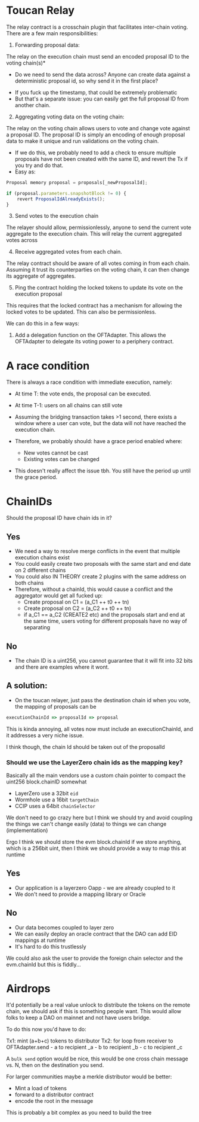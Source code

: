 # Toucan Relay

The relay contract is a crosschain plugin that facilitates inter-chain voting. There are a few main responsibilities:

1. Forwarding proposal data:

The relay on the execution chain must send an encoded proposal ID to the voting chain(s)*

* Do we need to send the data across? Anyone can create data against a deterministic proposal id, so why send it in the first place?
- If you fuck up the timestamp, that could be extremely problematic
- But that's a separate issue: you can easily get the full proposal ID from another chain. 

2. Aggregating voting data on the voting chain:

The relay on the voting chain allows users to vote and change vote against a proposal ID. The proposal ID is simply an encoding of enough proposal data to make it unique and run validations on the voting chain. 

- If we do this, we probably need to add a check to ensure multiple proposals have not been created with the same ID, and revert the Tx if you try and do that.
- Easy as:

```ts
Proposal memory proposal = proposals[_newProposalId];

if (proposal.parameters.snapshotBlock != 0) {
    revert ProposalIdAlreadyExists();
}
```
3. Send votes to the execution chain

The relayer should allow, permissionlessly, anyone to send the current vote aggregate to the execution chain. This will relay the current aggregated votes across


4. Receive aggregated votes from each chain.

The relay contract should be aware of all votes coming in from each chain. Assuming it trust its counterparties on the voting chain, it can then change its aggregate of aggregates.


5. Ping the contract holding the locked tokens to update its vote on the execution proposal

This requires that the locked contract has a mechanism for allowing the locked votes to be updated. This can also be permissionless.

We can do this in a few ways:

1. Add a delegation function on the OFTAdapter. This allows the OFTAdapter to delegate its voting power to a periphery contract. 



# A race condition

There is always a race condition with immediate execution, namely:

- At time T: the vote ends, the proposal can be executed.
- At time T-1: users on all chains can still vote
- Assuming the bridging transaction takes >1 second, there exists a window where a user can vote, but the data will not have reached the execution chain.
- Therefore, we probably should: have a grace period enabled where:
    - New votes cannot be cast
    - Existing votes can be changed

- This doesn't really affect the issue tbh. You still have the period up until the grace period. 


# ChainIDs

Should the proposal ID have chain ids in it?

## Yes
- We need a way to resolve merge conflicts in the event that multiple execution chains exist
- You could easily create two proposals with the same start and end date on 2 different chains
- You could also IN THEORY create 2 plugins with the same address on both chains
- Therefore, without a chainId, this would cause a conflict and the aggregator would get all fucked up:
    - Create proposal on C1 = (a_C1 ++ t0 ++ tn)
    - Create proposal on C2 = (a_C2 ++ t0 ++ tn)
    - if a_C1 == a_C2 (CREATE2 etc) and the proposals start and end at the same time, users voting for different
        proposals have no way of separating

## No
- The chain ID is a uint256, you cannot guarantee that it will fit into 32 bits and there are examples where it wont.


## A solution:
- On the toucan relayer, just pass the destination chain id when you vote, the mapping of proposals can be
```ts
executionChainId => proposalId => proposal
```

This is kinda annoying, all votes now must include an executionChainId, and it addresses a very niche issue. 

I think though, the chain Id should be taken out of the proposalId

### Should we use the LayerZero chain ids as the mapping key?

Basically all the main vendors use a custom chain pointer to compact the uint256 block.chainID somewhat

- LayerZero use a 32bit `eid`
- Wormhole use a 16bit `targetChain`
- CCIP uses a 64bit `chainSelector`

We don't need to go crazy here but I think we should try and avoid coupling the things we can't change easily
(data) to things we can change (implementation)

Ergo I think we should store the evm block.chainId if we store anything, which is a 256bit uint, then I think
we should provide a way to map this at runtime

## Yes
- Our application is a layerzero Oapp - we are already coupled to it
- We don't need to provide a mapping library or Oracle

## No
- Our data becomes coupled to layer zero
- We can easily deploy an oracle contract that the DAO can add EID mappings at runtime
- It's hard to do this trustlessly

We could also ask the user to provide the foreign chain selector and the evm.chainId but this is fiddly...


# Airdrops

It'd potentially be a real value unlock to distribute the tokens on the remote chain, we should ask if this is something people want. This would allow folks to keep a DAO on mainnet and not have users bridge.

To do this now you'd have to do:

Tx1: mint (a+b+c) tokens to distributor
Tx2: for loop from receiver to OFTAdapter.send
    - a to recipient _a
    - b to recipient _b
    - c to recipient _c

A `bulk send` option would be nice, this would be one cross chain message vs. N, then on the destination you send.

For larger communities maybe a merkle distributor would be better:
- Mint a load of tokens
- forward to a distributor contract
- encode the root in the message

This is probably a bit complex as you need to build the tree